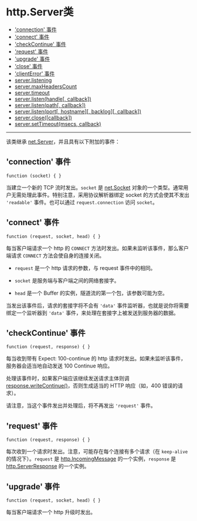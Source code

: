 # http.Server类

* ['connection' 事件](#connection-事件)
* ['connect' 事件](#connect-事件)
* ['checkContinue' 事件](#checkcontinue-事件)
* ['request' 事件](#request-事件)
* ['upgrade' 事件](#upgrade-事件)
* ['close' 事件](#close-事件)
* ['clientError' 事件](#clienterror-事件)
* [server.listening](#serverlistening)
* [server.maxHeadersCount](#servermaxheaderscount)
* [server.timeout](#servertimeout)
* [server.listen(handle[, callback])](#serverlistenhandle-callback)
* [server.listen(path[, callback])](#serverlistenpath-callback)
* [server.listen(port[, hostname][, backlog][, callback])](#serverlistenport-hostname-backlog-callback)
* [server.close([callback])](#serverclosecallback)
* [server.setTimeout(msecs, callback)](#serversettimeoutmsecs-callback)

--------------------------------------------------


该类继承 [net.Server](../net/class_net_Server.md#)，并且具有以下附加的事件：


## 'connection' 事件

`function (socket) { }`

当建立一个新的 TCP 流时发出。`socket` 是 [net.Socket](../net/class_net_Socket.md#) 对象的一个类型。通常用户无需处理此事件。特别注意，采用协议解析器绑定 socket 的方式会使其不发出 `'readable'` 事件。也可以通过 `request.connection` 访问 `socket`。


## 'connect' 事件

`function (request, socket, head) { }`

每当客户端请求一个 http 的 `CONNECT` 方法时发出。如果未监听该事件，那么客户端请求 `CONNECT` 方法会使自身的连接关闭。

* `request` 是一个 http 请求的参数，与 request 事件中的相同。

* `socket` 是服务端与客户端之间的网络套接字。

* `head` 是一个 Buffer 的实例，隧道流的第一个包，该参数可能为空。

当发出该事件后，请求的套接字将不会有 `'data'` 事件监听器，也就是说你将需要绑定一个监听器到 `'data'` 事件，来处理在套接字上被发送到服务器的数据。


## 'checkContinue' 事件

`function (request, response) { }` 

每当收到带有 Expect: 100-continue 的 http 请求时发出。如果未监听该事件，服务器会适当地自动发送 100 Continue 响应。

处理该事件时，如果客户端应该继续发送请求主体则调 [response.writeContinue()](./class_http_ServerResponse.md#responsewriteContinue)，否则生成适当的 HTTP 响应（如，400 错误的请求）。

请注意，当这个事件发出并处理后，将不再发出 `'request'` 事件。


## 'request' 事件

`function (request, response) { }`

每次收到一个请求时发出。注意，可能存在每个连接有多个请求（在 `keep-alive` 的情况下）。`request` 是 [http.IncomingMessage](./class_http_IncomingMessage.md#) 的一个实例，`response` 是 [http.ServerResponse](./class_http_ServerResponse.md#) 的一个实例。


## 'upgrade' 事件

`function (request, socket, head) { }`

每当客户端请求一个 http 升级时发出。